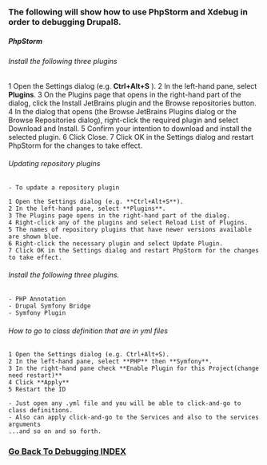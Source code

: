 ### The following will show how to use PhpStorm and Xdebug in order to debugging Drupal8.



##### PhpStorm

  ###### Install the following three plugins 

   1 Open the Settings dialog (e.g. **Ctrl+Alt+S** ).
   2 In the left-hand pane, select **Plugins**.
   3 On the Plugins page that opens in the right-hand part of the dialog, click the Install JetBrains plugin and the Browse repositories button.
   4 In the dialog that opens (the Browse JetBrains Plugins dialog or the Browse Repositories dialog), right-click the required plugin and select Download and Install. 
   5 Confirm your intention to download and install the selected plugin.
   6 Click Close.
   7 Click OK in the Settings dialog and restart PhpStorm for the changes to take effect.

  ###### Updating repository plugins

    - To update a repository plugin

    1 Open the Settings dialog (e.g. **Ctrl+Alt+S**).
    2 In the left-hand pane, select **Plugins**.
    3 The Plugins page opens in the right-hand part of the dialog.
    4 Right-click any of the plugins and select Reload List of Plugins.
    5 The names of repository plugins that have newer versions available are shown blue.
    6 Right-click the necessary plugin and select Update Plugin.
    7 Click OK in the Settings dialog and restart PhpStorm for the changes to take effect.
  
  ###### Install the following three plugins.
    - PHP Annotation
    - Drupal Symfony Bridge
    - Symfony Plugin


  ###### How to go to class definition that are in yml files 
    1 Open the Settings dialog (e.g. Ctrl+Alt+S).
    2 In the left-hand pane, select **PHP** then **Symfony**.
    3 In the right-hand pane check **Enable Plugin for this Project(change need restart)**
    4 Click **Apply**
    5 Restart the ID

    - Just open any .yml file and you will be able to click-and-go to class definitions.
    - Also can apply click-and-go to the Services and also to the services arguments
    ...and so on and so forth.

### [Go Back To Debugging INDEX](https://github.com/ovanesb/drupal/tree/master/Drupal8/Debugging)

